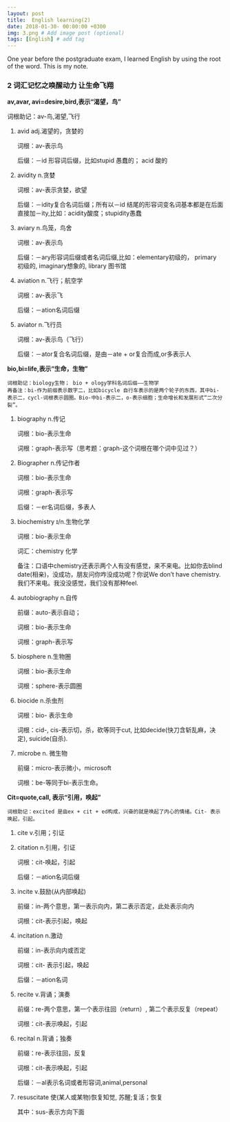 ```yaml
---
layout: post
title:  English learning(2)
date: 2018-01-30- 00:00:00 +0300
img: 3.png # Add image post (optional)
tags: [English] # add tag
---
```


One year before the postgraduate exam, I learned English by using the root of the word. This is my note.


### 2 词汇记忆之唤醒动力 让生命飞翔

**av,avar, avi=desire,bird,表示“渴望，鸟”**

词根助记：av-鸟,渴望,飞行

1. avid adj.渴望的，贪婪的

	词根：av-表示鸟

	后缀：－id 形容词后缀，比如stupid 愚蠢的； acid 酸的

2. avidity n.贪婪

    词根：av-表示贪婪，欲望

	后缀：－idity复合名词后缀；所有以－id 结尾的形容词变名词基本都是在后面直接加－ity,比如：acidity酸度；stupidity愚蠢

3. aviary n.鸟笼，鸟舍

	词根：av-表示鸟

	后缀：－ary形容词后缀或者名词后缀,比如：elementary初级的， primary 初级的, imaginary想象的, library 图书馆

4. aviation n.飞行；航空学

	词根：av-表示飞

	后缀：－ation名词后缀

5. aviator n.飞行员

	词根：av-表示鸟（飞行）

	后缀：－ator复合名词后缀，是由－ate + or复合而成,or多表示人

**bio,bi=life,表示“生命，生物”**

    词根助记：biology生物； bio + ology学科名词后缀——生物学
    再备注：bi-作为前缀表示数字二，比如bicycle 自行车表示的是两个轮子的东西，其中bi-表示二，cycl-词根表示圆圈。Bio-中bi-表示二，o-表示细胞；生命增长和发展形式“二次分裂”。

1. biography n.传记

	词根：bio-表示生命

	词根：graph-表示写（思考题：graph-这个词根在哪个词中见过？）

2. Biographer n.传记作者

	词根：bio-表示生命

	词根：graph-表示写

	后缀：－er名词后缀，多表人

3. biochemistry ɪ/n.生物化学

	词根：bio-表示生命

	词汇：chemistry 化学

	备注：口语中chemistry还表示两个人有没有感觉，来不来电。比如你去blind date(相亲)，没成功，朋友问你咋没成功呢？你说We don’t have
    chemistry. 我们不来电。我没没感觉，我们没有那种feel.

4. autobiography n.自传

	前缀：auto-表示自动；

	词根：bio-表示生命

	词根：graph-表示写

5. biosphere n.生物圈

	词根：bio-表示生命

	词根：sphere-表示圆圈

6. biocide n.杀虫剂

	词根：bio- 表示生命

	词根：cid-, cis-表示切，杀，砍等同于cut, 比如decide(快刀含斩乱麻，决定), suicide(自杀).

7. microbe n. 微生物

	前缀：micro-表示微小，microsoft

	词根：be-等同于bi-表示生命。

**Cit=quote,call, 表示“引用，唤起”**

	词根助记：excited 是由ex + cit + ed构成，兴奋的就是唤起了内心的情绪。Cit- 表示唤起，引起。

1. cite v.引用；引证

2. citation n.引用，引证

	词根：cit-唤起，引起

	后缀：－ation名词后缀

3. incite v.鼓励(从内部唤起)

	前缀：in-两个意思，第一表示向内，第二表示否定，此处表示向内

    词根：cit-表示引起，唤起

4. incitation n.激动

	前缀：in-表示向内或否定

	词根：cit- 表示引起，唤起

	后缀：－ation名词

5. recite v.背诵；演奏

	前缀：re-两个意思，第一个表示往回（return）, 第二个表示反复（repeat）

	词根：cit-表示唤起，引起

6. recital n.背诵；独奏

	前缀：re-表示往回，反复

	词根：cit-表示唤起，引起

	后缀：－al表示名词或者形容词,animal,personal

7. resuscitate 使(某人或某物)恢复知觉, 苏醒;复活；恢复

	其中：sus-表示方向下面








